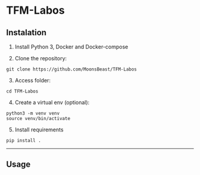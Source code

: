 # TFM-Labos

## Instalation

1. Install Python 3, Docker and Docker-compose

2. Clone the repository:

```
git clone https://github.com/MoonsBeast/TFM-Labos
```

3. Access folder:

```
cd TFM-Labos
```

4. Create a virtual env (optional):

```
python3 -m venv venv
source venv/bin/activate
```

5. Install requirements

```
pip install .
```

---

## Usage